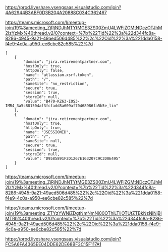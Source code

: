 https://prod.liveshare.vsengsaas.visualstudio.com/join?4A62944B3ABF0D3B204A20888C034C362467

https://teams.microsoft.com/l/meetup-join/19%3ameeting_ZjRjNDJhNTYtMGE3ZS00ZmU4LWFjZGMtNDczOTJhM2IzYzMx%40thread.v2/0?context=%7b%22Tid%22%3a%22d344fc8a-8286-4945-9a21-49aed506d485%22%2c%22Oid%22%3a%221dda0158-f4e9-4c0a-a950-ee6cbe82c585%22%7d


```
[
    {
        "domain": "jira.retirementpartner.com",
        "hostOnly": true,
        "httpOnly": false,
        "name": "atlassian.xsrf.token",
        "path": "/",
        "sameSite": "no_restriction",
        "secure": true,
        "session": true,
        "storeId": null,
        "value": "B470-KZ63-IOS3-IMR4_3a5c881504af3fcfadd8a609af70468986fa5b5e_lin"
    },
    {
        "domain": "jira.retirementpartner.com",
        "hostOnly": true,
        "httpOnly": true,
        "name": "JSESSIONID",
        "path": "/",
        "sameSite": null,
        "secure": true,
        "session": true,
        "storeId": null,
        "value": "D9585891F2D1267E163207C9C3D0E495"
    }
]
```
https://teams.microsoft.com/l/meetup-join/19%3ameeting_ZjRjNDJhNTYtMGE3ZS00ZmU4LWFjZGMtNDczOTJhM2IzYzMx%40thread.v2/0?context=%7b%22Tid%22%3a%22d344fc8a-8286-4945-9a21-49aed506d485%22%2c%22Oid%22%3a%221dda0158-f4e9-4c0a-a950-ee6cbe82c585%22%7d

https://teams.microsoft.com/l/meetup-join/19%3ameeting_ZTYzYWNiZDgtNmNmNi00OThiLTljOTUtZTBkNzNiNjBlMTRh%40thread.v2/0?context=%7b%22Tid%22%3a%22d344fc8a-8286-4945-9a21-49aed506d485%22%2c%22Oid%22%3a%221dda0158-f4e9-4c0a-a950-ee6cbe82c585%22%7d

https://prod.liveshare.vsengsaas.visualstudio.com/join?FC5A6FA4365EE04DDE62DE68BF3C15F117A1
